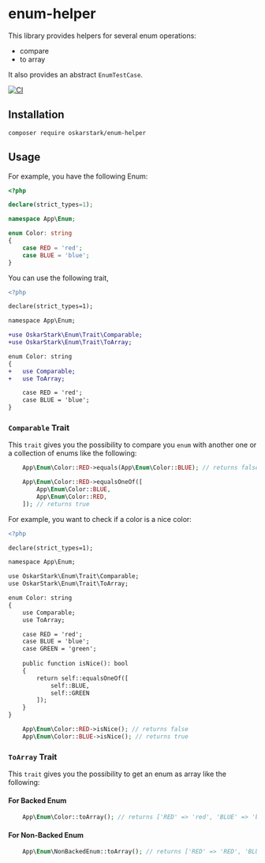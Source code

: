 # enum-helper

This library provides helpers for several enum operations:
 * compare
 * to array

It also provides an abstract `EnumTestCase`.

[![CI][ci_badge]][ci_link]

## Installation

```
composer require oskarstark/enum-helper
```

## Usage

For example, you have the following Enum:

```php
<?php

declare(strict_types=1);

namespace App\Enum;

enum Color: string
{
    case RED = 'red';
    case BLUE = 'blue';
}
```

You can use the following trait,

```diff
<?php

declare(strict_types=1);

namespace App\Enum;

+use OskarStark\Enum\Trait\Comparable;
+use OskarStark\Enum\Trait\ToArray;

enum Color: string
{
+   use Comparable;
+   use ToArray;

    case RED = 'red';
    case BLUE = 'blue';
}
```

### `Comparable` Trait

This `trait` gives you the possibility to compare you `enum` with another one or a collection of enums like the
following:

```php
    App\Enum\Color::RED->equals(App\Enum\Color::BLUE); // returns false
```

```php
    App\Enum\Color::RED->equalsOneOf([
        App\Enum\Color::BLUE,
        App\Enum\Color::RED,
    ]); // returns true
```

For example, you want to check if a color is a nice color:

```diff
<?php

declare(strict_types=1);

namespace App\Enum;

use OskarStark\Enum\Trait\Comparable;
use OskarStark\Enum\Trait\ToArray;

enum Color: string
{
    use Comparable;
    use ToArray;

    case RED = 'red';
    case BLUE = 'blue';
    case GREEN = 'green';
    
    public function isNice(): bool
    {
        return self::equalsOneOf([
            self::BLUE,
            self::GREEN
        ]);
    }
}
```

```php
    App\Enum\Color::RED->isNice(); // returns false
    App\Enum\Color::BLUE->isNice(); // returns true
```

### `ToArray` Trait

This `trait` gives you the possibility to get an enum as array like the following:

#### For Backed Enum

```php
    App\Enum\Color::toArray(); // returns ['RED' => 'red', 'BLUE' => 'blue']
```

#### For Non-Backed Enum
```php
    App\Enum\NonBackedEnum::toArray(); // returns ['RED' => 'RED', 'BLUE' => 'BLUE']
```

[ci_badge]: https://github.com/OskarStark/enum-helper/workflows/CI/badge.svg?branch=main
[ci_link]: https://github.com/OskarStark/enum-helper/actions?query=workflow:ci+branch:main
